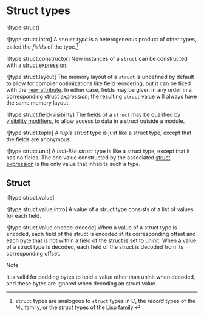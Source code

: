 # Struct types

r[type.struct]

r[type.struct.intro]
A `struct` *type* is a heterogeneous product of other types, called the
*fields* of the type.[^structtype]

r[type.struct.constructor]
New instances of a `struct` can be constructed with a [struct expression].

r[type.struct.layout]
The memory layout of a `struct` is undefined by default to allow for compiler
optimizations like field reordering, but it can be fixed with the
[`repr` attribute]. In either case, fields may be given in any order in a
corresponding struct *expression*; the resulting `struct` value will always
have the same memory layout.

r[type.struct.field-visibility]
The fields of a `struct` may be qualified by [visibility modifiers], to allow
access to data in a struct outside a module.

r[type.struct.tuple]
A _tuple struct_ type is just like a struct type, except that the fields are
anonymous.

r[type.struct.unit]
A _unit-like struct_ type is like a struct type, except that it has no fields.
The one value constructed by the associated [struct expression] is the only
value that inhabits such a type.

## Struct

r[type.struct.value]

r[type.struct.value.intro]
A value of a struct type consists of a list of values for each field.


r[type.struct.value.encode-decode]
When a value of a struct type is encoded, each field of the struct is encoded at its corresponding offset and each byte that is not within a field of the struct is set to uninit.
When a value of a struct type is decoded, each field of the struct is decoded from its corresponding offset.

> [!NOTE]
> It is valid for padding bytes to hold a value other than uninit when decoded, and these bytes are ignored when decoding an struct value.

[^structtype]: `struct` types are analogous to `struct` types in C, the
    *record* types of the ML family, or the *struct* types of the Lisp family.

[`repr` attribute]: ../type-layout.md#representations
[struct expression]: ../expressions/struct-expr.md
[visibility modifiers]: ../visibility-and-privacy.md
